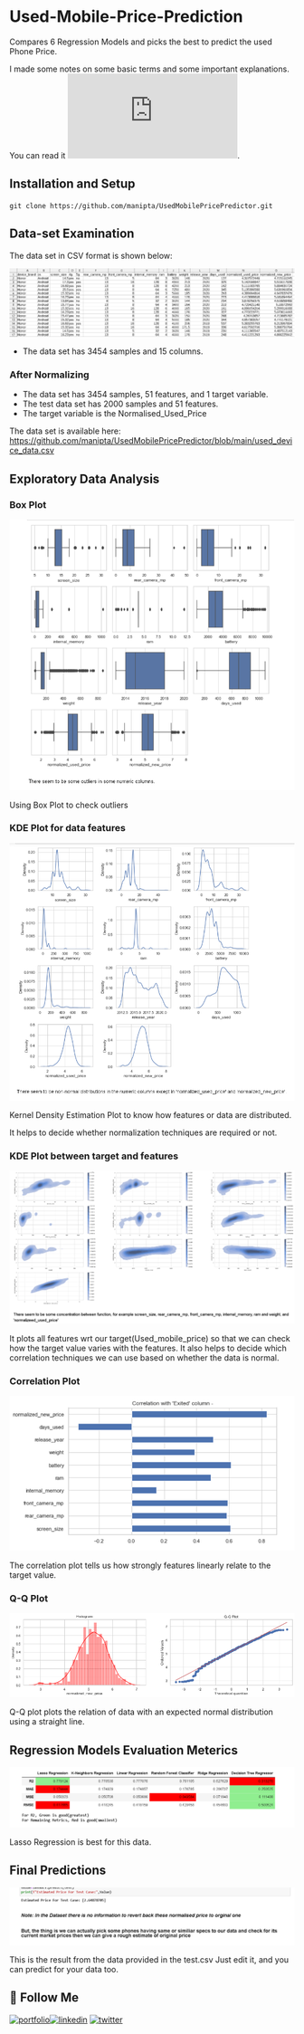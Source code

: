 # Used-Mobile-Price-Prediction
Compares 6 Regression Models and picks the best to predict the used Phone Price.

I made some notes on some basic terms and some important explanations. You can read it ![here](https://github.com/manipta/UsedMobilePricePredictor/assests/notes.odt). 

## Installation and Setup
```
git clone https://github.com/manipta/UsedMobilePricePredictor.git
```

## Data-set Examination 
The data set in CSV format is shown below:
<center><img src="assets/dataset.png" alt="logo"></center>

* The data set has 3454 samples and 15 columns.

### After Normalizing 

* The data set has 3454 samples, 51 features, and 1 target variable.
* The test data set has 2000 samples and 51 features. 
* The target variable is the Normalised_Used_Price 

The data set is available here:
https://github.com/manipta/UsedMobilePricePredictor/blob/main/used_device_data.csv

## Exploratory Data Analysis
### Box Plot
<center><img src="assets/outliers.png" alt="logo"></center>

Using Box Plot to check outliers

### KDE Plot for data features
<center><img src="assets/densityplot.png" alt="logo"></center>

Kernel Density Estimation Plot to know how features or data are distributed.

It helps to decide whether normalization techniques are required or not.

###  KDE Plot between target and features
<center><img src="assets/targetdensityplot.png" alt="logo"></center>

It plots all features wrt our target(Used_mobile_price) so that we can check how the target value varies with the features.
It also helps to decide which correlation techniques we can use based on whether the data is normal.

### Correlation Plot
<center><img src="assets/correlation.png" alt="logo"></center>

The correlation plot tells us how strongly features linearly relate to the target value.

### Q-Q Plot
<center><img src="assets/qqplot.png" alt="logo"></center>

Q-Q plot plots the relation of data with an expected normal distribution using a straight line.

## Regression Models Evaluation Meterics
<center><img src="assets/modeltest.png" alt="logo"></center>

Lasso Regression is best for this data.

## Final Predictions
<center><img src="assets/result.png" alt="logo"></center>

This is the result from the data provided in the test.csv Just edit it, and you can predict for your data too.

## 🔗 **Follow Me**
[![portfolio](https://img.shields.io/badge/my_portfolio-red?style=for-the-badge&logo=ko-fi&logoColor=white)](https://bit.ly/mani_garg)[![linkedin](https://img.shields.io/badge/linkedin-0A66C2?style=for-the-badge&logo=linkedin&logoColor=white)](https://www.linkedin.com/in/manigargpta/)
[![twitter](https://img.shields.io/badge/medium-000?style=for-the-badge&logo=medium&logoColor=white)](https://medium.com/@manipta)

